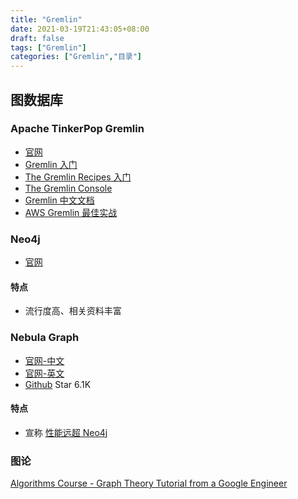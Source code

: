 ```yaml
---
title: "Gremlin"
date: 2021-03-19T21:43:05+08:00
draft: false
tags: ["Gremlin"]
categories: ["Gremlin","目录"]
---
```


## 图数据库

### Apache TinkerPop Gremlin

- [官网](https://tinkerpop.apache.org/gremlin.html)
- [Gremlin 入门](../0)
- [The Gremlin Recipes 入门](../1)
- [The Gremlin Console](../2)
- [Gremlin 中文文档](http://tinkerpop-gremlin.cn/)
- [AWS Gremlin 最佳实战](https://docs.amazonaws.cn/neptune/latest/userguide/best-practices-gremlin.html)

### Neo4j

- [官网](https://neo4j.com/)

#### 特点

- 流行度高、相关资料丰富

### Nebula Graph

- [官网-中文](https://nebula-graph.com.cn/)
- [官网-英文](https://nebula-graph.io/)
- [Github](https://github.com/vesoft-inc/nebula) Star 6.1K

#### 特点

- 宣称 [性能远超 Neo4j](https://www.oschina.net/question/4487475_2320452)

### 图论

[Algorithms Course - Graph Theory Tutorial from a Google Engineer](https://www.youtube.com/watch?v=09_LlHjoEiY)